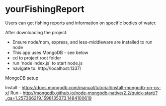 # yourFishingReport
Users can get fishing reports and information on specific bodies of water. 

After downloading the project:
- Ensure node/npm, express, and less-middleware are installed to run node
- This app uses MongoDB - see below
- cd to project root folder
- run 'node index.js' to start node.js
- navigate to: http://localhost:1337/


MongoDB setup

Install - https://docs.mongodb.com/manual/tutorial/install-mongodb-on-os-x/
Run - http://mongodb.github.io/node-mongodb-native/2.2/quick-start/?_ga=1.257366219.1598135373.1484100619

